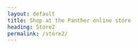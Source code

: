 ```yaml
---
layout: default
title: Shop at the Panther online store
heading: Store2
permalink: /store2/
---
```


<div class="row mt-2">

  <!-- Jersey -->
  <div class="col-lg-3">
  <div id='product-component-1602092162140' class=" merch-item"></div>
  <script type="text/javascript">
  /*<![CDATA[*/
  (function () {
    var scriptURL = 'https://sdks.shopifycdn.com/buy-button/latest/buy-button-storefront.min.js';
    if (window.ShopifyBuy) {
      if (window.ShopifyBuy.UI) {
        ShopifyBuyInit();
      } else {
        loadScript();
      }
    } else {
      loadScript();
    }
    function loadScript() {
      var script = document.createElement('script');
      script.async = true;
      script.src = scriptURL;
      (document.getElementsByTagName('head')[0] || document.getElementsByTagName('body')[0]).appendChild(script);
      script.onload = ShopifyBuyInit;
    }
    function ShopifyBuyInit() {
      var client = ShopifyBuy.buildClient({
        domain: 'steve-drizos.myshopify.com',
        storefrontAccessToken: 'd816d4b481ff35d13334c35d2329ac73',
      });
      ShopifyBuy.UI.onReady(client).then(function (ui) {
        ui.createComponent('product', {
          id: '5809451270310',
          node: document.getElementById('product-component-1602092162140'),
          moneyFormat: '%24%7B%7Bamount%7D%7D',
          options: {
    "product": {
      "styles": {
        "product": {
          "@media (min-width: 601px)": {
            "max-width": "calc(25% - 20px)",
            "margin-left": "20px",
            "margin-bottom": "50px"
          }
        }
      },
      "text": {
        "button": "Add to cart"
      }
    },
    "productSet": {
      "styles": {
        "products": {
          "@media (min-width: 601px)": {
            "margin-left": "-20px"
          }
        }
      }
    },
    "modalProduct": {
      "contents": {
        "img": false,
        "imgWithCarousel": true,
        "button": false,
        "buttonWithQuantity": true
      },
      "styles": {
        "product": {
          "@media (min-width: 601px)": {
            "max-width": "100%",
            "margin-left": "0px",
            "margin-bottom": "0px"
          }
        }
      },
      "text": {
        "button": "Add to cart"
      }
    },
    "cart": {
      "text": {
        "total": "Subtotal",
        "button": "Checkout"
      }
    }
  },
        });
      });
    }
  })();
  /*]]>*/
  </script>
  </div>
  <!-- End Jersey -->
  
  <!-- Women's -->
  <div class="col-lg-3">
  <div id='product-component-1602095624321' class=" merch-item"></div>
  <script type="text/javascript">
  /*<![CDATA[*/
  (function () {
    var scriptURL = 'https://sdks.shopifycdn.com/buy-button/latest/buy-button-storefront.min.js';
    if (window.ShopifyBuy) {
      if (window.ShopifyBuy.UI) {
        ShopifyBuyInit();
      } else {
        loadScript();
      }
    } else {
      loadScript();
    }
    function loadScript() {
      var script = document.createElement('script');
      script.async = true;
      script.src = scriptURL;
      (document.getElementsByTagName('head')[0] || document.getElementsByTagName('body')[0]).appendChild(script);
      script.onload = ShopifyBuyInit;
    }
    function ShopifyBuyInit() {
      var client = ShopifyBuy.buildClient({
        domain: 'steve-drizos.myshopify.com',
        storefrontAccessToken: 'd816d4b481ff35d13334c35d2329ac73',
      });
      ShopifyBuy.UI.onReady(client).then(function (ui) {
        ui.createComponent('product', {
          id: '5809463034022',
          node: document.getElementById('product-component-1602095624321'),
          moneyFormat: '%24%7B%7Bamount%7D%7D',
          options: {
    "product": {
      "styles": {
        "product": {
          "@media (min-width: 601px)": {
            "max-width": "calc(25% - 20px)",
            "margin-left": "20px",
            "margin-bottom": "50px"
          }
        }
      },
      "text": {
        "button": "Add to cart"
      }
    },
    "productSet": {
      "styles": {
        "products": {
          "@media (min-width: 601px)": {
            "margin-left": "-20px"
          }
        }
      }
    },
    "modalProduct": {
      "contents": {
        "img": false,
        "imgWithCarousel": true,
        "button": false,
        "buttonWithQuantity": true
      },
      "styles": {
        "product": {
          "@media (min-width: 601px)": {
            "max-width": "100%",
            "margin-left": "0px",
            "margin-bottom": "0px"
          }
        }
      },
      "text": {
        "button": "Add to cart"
      }
    },
    "cart": {
      "text": {
        "total": "Subtotal",
        "button": "Checkout"
      }
    }
  },
        });
      });
    }
  })();
  /*]]>*/
  </script>
  <br>
  <br>
  <br>
  </div>
  <!-- End Women's -->

  <!-- Men's -->
  <div class="col-lg-3">
  <div id='product-component-1602095594496' class=" merch-item"></div>
  <script type="text/javascript">
  /*<![CDATA[*/
  (function () {
    var scriptURL = 'https://sdks.shopifycdn.com/buy-button/latest/buy-button-storefront.min.js';
    if (window.ShopifyBuy) {
      if (window.ShopifyBuy.UI) {
        ShopifyBuyInit();
      } else {
        loadScript();
      }
    } else {
      loadScript();
    }
    function loadScript() {
      var script = document.createElement('script');
      script.async = true;
      script.src = scriptURL;
      (document.getElementsByTagName('head')[0] || document.getElementsByTagName('body')[0]).appendChild(script);
      script.onload = ShopifyBuyInit;
    }
    function ShopifyBuyInit() {
      var client = ShopifyBuy.buildClient({
        domain: 'steve-drizos.myshopify.com',
        storefrontAccessToken: 'd816d4b481ff35d13334c35d2329ac73',
      });
      ShopifyBuy.UI.onReady(client).then(function (ui) {
        ui.createComponent('product', {
          id: '5809459626150',
          node: document.getElementById('product-component-1602095594496'),
          moneyFormat: '%24%7B%7Bamount%7D%7D',
          options: {
    "product": {
      "styles": {
        "product": {
          "@media (min-width: 601px)": {
            "max-width": "calc(25% - 20px)",
            "margin-left": "20px",
            "margin-bottom": "50px"
          }
        }
      },
      "text": {
        "button": "Add to cart"
      }
    },
    "productSet": {
      "styles": {
        "products": {
          "@media (min-width: 601px)": {
            "margin-left": "-20px"
          }
        }
      }
    },
    "modalProduct": {
      "contents": {
        "img": false,
        "imgWithCarousel": true,
        "button": false,
        "buttonWithQuantity": true
      },
      "styles": {
        "product": {
          "@media (min-width: 601px)": {
            "max-width": "100%",
            "margin-left": "0px",
            "margin-bottom": "0px"
          }
        }
      },
      "text": {
        "button": "Add to cart"
      }
    },
    "cart": {
      "text": {
        "total": "Subtotal",
        "button": "Checkout"
      }
    }
  },
        });
      });
    }
  })();
  /*]]>*/
  </script>
  <br>
  <br>
  <br>
  </div>
  <!-- End Men's -->

  <!-- Mask -->
  <div class="col-lg-3">
  <div id='product-component-1602095561336' class=" merch-item"></div>
  <script type="text/javascript">
  /*<![CDATA[*/
  (function () {
    var scriptURL = 'https://sdks.shopifycdn.com/buy-button/latest/buy-button-storefront.min.js';
    if (window.ShopifyBuy) {
      if (window.ShopifyBuy.UI) {
        ShopifyBuyInit();
      } else {
        loadScript();
      }
    } else {
      loadScript();
    }
    function loadScript() {
      var script = document.createElement('script');
      script.async = true;
      script.src = scriptURL;
      (document.getElementsByTagName('head')[0] || document.getElementsByTagName('body')[0]).appendChild(script);
      script.onload = ShopifyBuyInit;
    }
    function ShopifyBuyInit() {
      var client = ShopifyBuy.buildClient({
        domain: 'steve-drizos.myshopify.com',
        storefrontAccessToken: 'd816d4b481ff35d13334c35d2329ac73',
      });
      ShopifyBuy.UI.onReady(client).then(function (ui) {
        ui.createComponent('product', {
          id: '5809465000102',
          node: document.getElementById('product-component-1602095561336'),
          moneyFormat: '%24%7B%7Bamount%7D%7D',
          options: {
    "product": {
      "styles": {
        "product": {
          "@media (min-width: 601px)": {
            "max-width": "calc(25% - 20px)",
            "margin-left": "20px",
            "margin-bottom": "50px"
          }
        }
      },
      "text": {
        "button": "Add to cart"
      }
    },
    "productSet": {
      "styles": {
        "products": {
          "@media (min-width: 601px)": {
            "margin-left": "-20px"
          }
        }
      }
    },
    "modalProduct": {
      "contents": {
        "img": false,
        "imgWithCarousel": true,
        "button": false,
        "buttonWithQuantity": true
      },
      "styles": {
        "product": {
          "@media (min-width: 601px)": {
            "max-width": "100%",
            "margin-left": "0px",
            "margin-bottom": "0px"
          }
        }
      },
      "text": {
        "button": "Add to cart"
      }
    },
    "cart": {
      "text": {
        "total": "Subtotal",
        "button": "Checkout"
      }
    }
  },
        });
      });
    }
  })();
  /*]]>*/
  </script>
  <br>
  <br>
  <br>
  </div>
  <!-- End Mask -->

</div>
